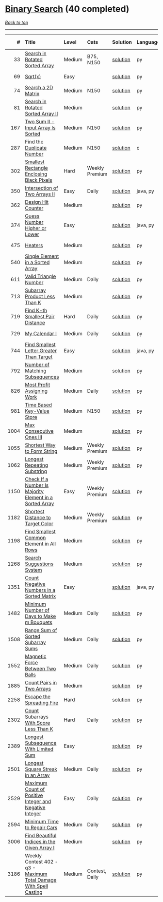 # [Binary Search](<https://leetcode.com/tag/Binary-Search/>) (40 completed)

*[Back to top](<../../README.md>)*

------

|    # | Title                                                                                                                                              | Level   | Cats           | Solution                                                                           | Languages   | Date Complete   |
|-----:|:---------------------------------------------------------------------------------------------------------------------------------------------------|:--------|:---------------|:-----------------------------------------------------------------------------------|:------------|:----------------|
|   33 | [Search in Rotated Sorted Array](<https://leetcode.com/problems/search-in-rotated-sorted-array>)                                                   | Medium  | B75, N150      | [solution](<../_33. Search in Rotated Sorted Array.md>)                            | py          | Dec 17, 2024    |
|   69 | [Sqrt(x)](<https://leetcode.com/problems/sqrtx>)                                                                                                   | Easy    |                | [solution](<../_69. Sqrt(x).md>)                                                   | py          | Jun 07, 2024    |
|   74 | [Search a 2D Matrix](<https://leetcode.com/problems/search-a-2d-matrix>)                                                                           | Medium  | N150           | [solution](<../_74. Search a 2D Matrix.md>)                                        | py          | Jun 15, 2024    |
|   81 | [Search in Rotated Sorted Array II](<https://leetcode.com/problems/search-in-rotated-sorted-array-ii>)                                             | Medium  |                | [solution](<../_81. Search in Rotated Sorted Array II.md>)                         | py          | Dec 17, 2024    |
|  167 | [Two Sum II - Input Array Is Sorted](<https://leetcode.com/problems/two-sum-ii-input-array-is-sorted>)                                             | Medium  | N150           | [solution](<../_167. Two Sum II - Input Array Is Sorted.md>)                       | py          | Jun 14, 2024    |
|  287 | [Find the Duplicate Number](<https://leetcode.com/problems/find-the-duplicate-number>)                                                             | Medium  | N150           | [solution](<../_287. Find the Duplicate Number.md>)                                | c           | Jun 26, 2024    |
|  302 | [Smallest Rectangle Enclosing Black Pixels](<https://leetcode.com/problems/smallest-rectangle-enclosing-black-pixels>)                             | Hard    | Weekly Premium | [solution](<../_302. Smallest Rectangle Enclosing Black Pixels.md>)                | py          | Apr 23, 2025    |
|  350 | [Intersection of Two Arrays II](<https://leetcode.com/problems/intersection-of-two-arrays-ii>)                                                     | Easy    | Daily          | [solution](<../_350. Intersection of Two Arrays II.md>)                            | java, py    | Jul 02, 2024    |
|  362 | [Design Hit Counter](<https://leetcode.com/problems/design-hit-counter>)                                                                           | Medium  |                | [solution](<../_362. Design Hit Counter.md>)                                       | py          | Oct 24, 2024    |
|  374 | [Guess Number Higher or Lower](<https://leetcode.com/problems/guess-number-higher-or-lower>)                                                       | Easy    |                | [solution](<../_374. Guess Number Higher or Lower.md>)                             | java, py    | Jun 02, 2024    |
|  475 | [Heaters](<https://leetcode.com/problems/heaters>)                                                                                                 | Medium  |                | [solution](<../_475. Heaters.md>)                                                  | py          | Jun 07, 2024    |
|  540 | [Single Element in a Sorted Array](<https://leetcode.com/problems/single-element-in-a-sorted-array>)                                               | Medium  |                | [solution](<../_540. Single Element in a Sorted Array.md>)                         | py          | Jul 05, 2024    |
|  611 | [Valid Triangle Number](<https://leetcode.com/problems/valid-triangle-number>)                                                                     | Medium  | Daily          | [solution](<../_611. Valid Triangle Number.md>)                                    | py          | May 22, 2024    |
|  713 | [Subarray Product Less Than K](<https://leetcode.com/problems/subarray-product-less-than-k>)                                                       | Medium  |                | [solution](<../_713. Subarray Product Less Than K.md>)                             | py          | Jul 01, 2024    |
|  719 | [Find K-th Smallest Pair Distance](<https://leetcode.com/problems/find-k-th-smallest-pair-distance>)                                               | Hard    | Daily          | [solution](<../_719. Find K-th Smallest Pair Distance.md>)                         | py          | Aug 14, 2024    |
|  729 | [My Calendar I](<https://leetcode.com/problems/my-calendar-i>)                                                                                     | Medium  | Daily          | [solution](<../_729. My Calendar I.md>)                                            | py          | Sep 26, 2024    |
|  744 | [Find Smallest Letter Greater Than Target](<https://leetcode.com/problems/find-smallest-letter-greater-than-target>)                               | Easy    |                | [solution](<../_744. Find Smallest Letter Greater Than Target.md>)                 | java, py    | Jun 01, 2024    |
|  792 | [Number of Matching Subsequences](<https://leetcode.com/problems/number-of-matching-subsequences>)                                                 | Medium  |                | [solution](<../_792. Number of Matching Subsequences.md>)                          | py          | Aug 27, 2025    |
|  826 | [Most Profit Assigning Work](<https://leetcode.com/problems/most-profit-assigning-work>)                                                           | Medium  | Daily          | [solution](<../_826. Most Profit Assigning Work.md>)                               | py          | Jun 18, 2024    |
|  981 | [Time Based Key-Value Store](<https://leetcode.com/problems/time-based-key-value-store>)                                                           | Medium  | N150           | [solution](<../_981. Time Based Key-Value Store.md>)                               | py          | Oct 24, 2024    |
| 1004 | [Max Consecutive Ones III](<https://leetcode.com/problems/max-consecutive-ones-iii>)                                                               | Medium  |                | [solution](<../_1004. Max Consecutive Ones III.md>)                                | py          | Feb 17, 2025    |
| 1055 | [Shortest Way to Form String](<https://leetcode.com/problems/shortest-way-to-form-string>)                                                         | Medium  | Weekly Premium | [solution](<../_1055. Shortest Way to Form String.md>)                             | py          | Mar 30, 2025    |
| 1062 | [Longest Repeating Substring](<https://leetcode.com/problems/longest-repeating-substring>)                                                         | Medium  | Weekly Premium | [solution](<../_1062. Longest Repeating Substring.md>)                             | py          | Aug 01, 2024    |
| 1150 | [Check If a Number Is Majority Element in a Sorted Array](<https://leetcode.com/problems/check-if-a-number-is-majority-element-in-a-sorted-array>) | Easy    | Weekly Premium | [solution](<../_1150. Check If a Number Is Majority Element in a Sorted Array.md>) | py          | Sep 15, 2025    |
| 1182 | [Shortest Distance to Target Color](<https://leetcode.com/problems/shortest-distance-to-target-color>)                                             | Medium  | Weekly Premium | [solution](<../_1182. Shortest Distance to Target Color.md>)                       | py          | Aug 29, 2025    |
| 1198 | [Find Smallest Common Element in All Rows](<https://leetcode.com/problems/find-smallest-common-element-in-all-rows>)                               | Medium  |                | [solution](<../_1198. Find Smallest Common Element in All Rows.md>)                | py          | Aug 26, 2025    |
| 1268 | [Search Suggestions System](<https://leetcode.com/problems/search-suggestions-system>)                                                             | Medium  |                | [solution](<../_1268. Search Suggestions System.md>)                               | py          | Jun 29, 2024    |
| 1351 | [Count Negative Numbers in a Sorted Matrix](<https://leetcode.com/problems/count-negative-numbers-in-a-sorted-matrix>)                             | Easy    |                | [solution](<../_1351. Count Negative Numbers in a Sorted Matrix.md>)               | java, py    | Jun 01, 2024    |
| 1482 | [Minimum Number of Days to Make m Bouquets](<https://leetcode.com/problems/minimum-number-of-days-to-make-m-bouquets>)                             | Medium  | Daily          | [solution](<../_1482. Minimum Number of Days to Make m Bouquets.md>)               | py          | Jun 19, 2024    |
| 1508 | [Range Sum of Sorted Subarray Sums](<https://leetcode.com/problems/range-sum-of-sorted-subarray-sums>)                                             | Medium  | Daily          | [solution](<../_1508. Range Sum of Sorted Subarray Sums.md>)                       | py          | Aug 04, 2024    |
| 1552 | [Magnetic Force Between Two Balls](<https://leetcode.com/problems/magnetic-force-between-two-balls>)                                               | Medium  | Daily          | [solution](<../_1552. Magnetic Force Between Two Balls.md>)                        | py          | Jun 20, 2024    |
| 1885 | [Count Pairs in Two Arrays](<https://leetcode.com/problems/count-pairs-in-two-arrays>)                                                             | Medium  |                | [solution](<../_1885. Count Pairs in Two Arrays.md>)                               | py          | Jun 08, 2024    |
| 2258 | [Escape the Spreading Fire](<https://leetcode.com/problems/escape-the-spreading-fire>)                                                             | Hard    |                | [solution](<../_2258. Escape the Spreading Fire.md>)                               | py          | Jun 15, 2024    |
| 2302 | [Count Subarrays With Score Less Than K](<https://leetcode.com/problems/count-subarrays-with-score-less-than-k>)                                   | Hard    | Daily          | [solution](<../_2302. Count Subarrays With Score Less Than K.md>)                  | py          | Apr 28, 2025    |
| 2389 | [Longest Subsequence With Limited Sum](<https://leetcode.com/problems/longest-subsequence-with-limited-sum>)                                       | Easy    |                | [solution](<../_2389. Longest Subsequence With Limited Sum.md>)                    | py          | Jun 01, 2024    |
| 2501 | [Longest Square Streak in an Array](<https://leetcode.com/problems/longest-square-streak-in-an-array>)                                             | Medium  | Daily          | [solution](<../_2501. Longest Square Streak in an Array.md>)                       | py          | Oct 28, 2024    |
| 2529 | [Maximum Count of Positive Integer and Negative Integer](<https://leetcode.com/problems/maximum-count-of-positive-integer-and-negative-integer>)   | Easy    | Daily          | [solution](<../_2529. Maximum Count of Positive Integer and Negative Integer.md>)  | py          | Mar 12, 2025    |
| 2594 | [Minimum Time to Repair Cars](<https://leetcode.com/problems/minimum-time-to-repair-cars>)                                                         | Medium  | Daily          | [solution](<../_2594. Minimum Time to Repair Cars.md>)                             | py          | Mar 16, 2025    |
| 3006 | [Find Beautiful Indices in the Given Array I](<https://leetcode.com/problems/find-beautiful-indices-in-the-given-array-i>)                         | Medium  |                | [solution](<../_3006. Find Beautiful Indices in the Given Array I.md>)             | py          | Oct 14, 2025    |
| 3186 | Weekly Contest 402 - q3 - [Maximum Total Damage With Spell Casting](<https://leetcode.com/problems/maximum-total-damage-with-spell-casting>)       | Medium  | Contest, Daily | [solution](<../_3186. Maximum Total Damage With Spell Casting.md>)                 | py          | Jul 07, 2024    |